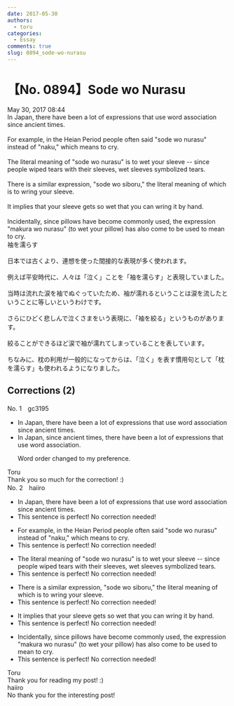 ```yaml
---
date: 2017-05-30
authors:
  - toru
categories:
  - Essay
comments: true
slug: 0894_sode-wo-nurasu
---
```


# 【No. 0894】Sode wo Nurasu
<div class="date">May 30, 2017 08:44</div>
<div id="post"><div id="body_show_ori">
In Japan, there have been a lot of expressions that use word association since ancient times.<br/><br/>For example, in the Heian Period people often said "sode wo nurasu" instead of "naku," which means to cry.<br/><br/>The literal meaning of "sode wo nurasu" is to wet your sleeve -- since people wiped tears with their sleeves, wet sleeves symbolized tears.<br/><br/>There is a similar expression, "sode wo siboru," the literal meaning of which is to wring your sleeve.<br/><br/>It implies that your sleeve gets so wet that you can wring it by hand.<br/><br/>Incidentally, since pillows have become commonly used, the expression "makura wo nurasu" (to wet your pillow) has also come to be used to mean to cry.
</div></div>

<!-- more -->

<div id="post_ja"><div id="body_show_mo">
袖を濡らす<br/><br/>日本では古くより、連想を使った間接的な表現が多く使われます。<br/><br/>例えば平安時代に、人々は「泣く」ことを「袖を濡らす」と表現していました。<br/><br/>当時は流れた涙を袖でぬぐっていたため、袖が濡れるということは涙を流したということに等しいというわけです。<br/><br/>さらにひどく悲しんで泣くさまをいう表現に、「袖を絞る」というものがあります。<br/><br/>絞ることができるほど涙で袖が濡れてしまっていることを表しています。<br/><br/>ちなみに、枕の利用が一般的になってからは、「泣く」を表す慣用句として「枕を濡らす」も使われるようになりました。
</div></div>

## Corrections (2)
<div id="block"><div class="first_name"> No. 1　<span class="just_name">gc3195</span></div><div id="block2">
<ul class="correction_field">
<li class="incorrect">In Japan, there have been a lot of expressions that use word association since ancient times.</li>
<li class="corrected correct">
In Japan, since ancient times, there have been a lot of expressions that use word association.
<p class="correction_comment">Word order changed to my preference.</p>
</li>
</ul>
</div><div class="name"><span class="just_name">Toru</span><br>
Thank you so much for the correction! :)
</div>
</div>
<div id="block"><div class="first_name"> No. 2　<span class="just_name">haiiro</span></div><div id="block2">
<ul class="correction_field">
<li class="incorrect">In Japan, there have been a lot of expressions that use word association since ancient times.</li>
<li class="corrected perfect">This sentence is perfect! No correction needed!</li>
</ul>
<ul class="correction_field">
<li class="incorrect">For example, in the Heian Period people often said "sode wo nurasu" instead of "naku," which means to cry.</li>
<li class="corrected perfect">This sentence is perfect! No correction needed!</li>
</ul>
<ul class="correction_field">
<li class="incorrect">The literal meaning of "sode wo nurasu" is to wet your sleeve -- since people wiped tears with their sleeves, wet sleeves symbolized tears.</li>
<li class="corrected perfect">This sentence is perfect! No correction needed!</li>
</ul>
<ul class="correction_field">
<li class="incorrect">There is a similar expression, "sode wo siboru," the literal meaning of which is to wring your sleeve.</li>
<li class="corrected perfect">This sentence is perfect! No correction needed!</li>
</ul>
<ul class="correction_field">
<li class="incorrect">It implies that your sleeve gets so wet that you can wring it by hand.</li>
<li class="corrected perfect">This sentence is perfect! No correction needed!</li>
</ul>
<ul class="correction_field">
<li class="incorrect">Incidentally, since pillows have become commonly used, the expression "makura wo nurasu" (to wet your pillow) has also come to be used to mean to cry.</li>
<li class="corrected perfect">This sentence is perfect! No correction needed!</li>
</ul>
</div><div class="name"><span class="just_name">Toru</span><br>
Thank you for reading my post! :)
</div>
<div class="name"><span class="just_name">haiiro</span><br>
No thank you for the interesting post!
</div>
</div>
